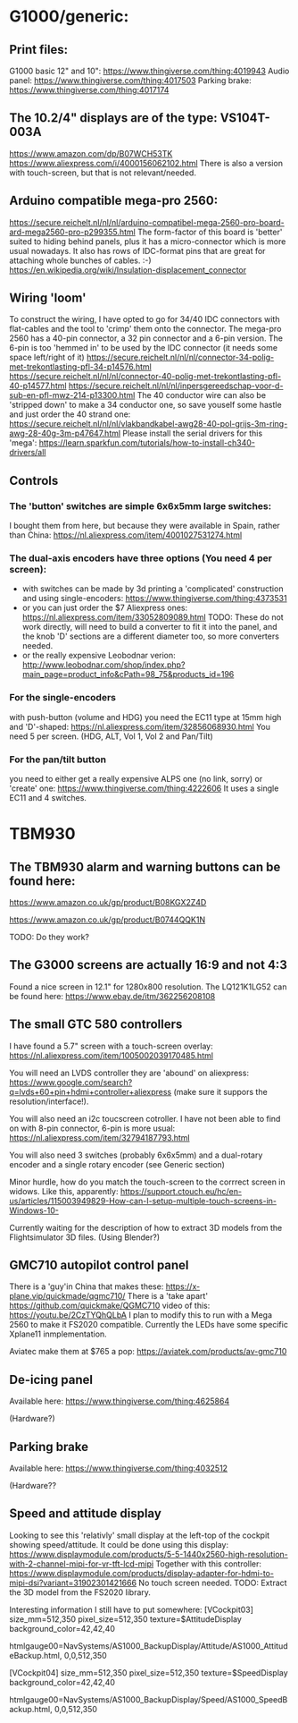 # G1000/generic:

## Print files:
  G1000 basic 12" and 10": https://www.thingiverse.com/thing:4019943
  Audio panel: https://www.thingiverse.com/thing:4017503
  Parking brake: https://www.thingiverse.com/thing:4017174

## The 10.2/4" displays are of the type: VS104T-003A 
  https://www.amazon.com/dp/B07WCH53TK
  https://www.aliexpress.com/i/4000156062102.html
  There is also a version with touch-screen, but that is not relevant/needed.
  
## Arduino compatible mega-pro 2560:
  https://secure.reichelt.nl/nl/nl/arduino-compatibel-mega-2560-pro-board-ard-mega2560-pro-p299355.html
  The form-factor of this board is 'better' suited to hiding behind panels, plus it has a micro-connector which is more usual nowadays.
  It also has rows of IDC-format pins that are great for attaching whole bunches of cables. :-) https://en.wikipedia.org/wiki/Insulation-displacement_connector
  
## Wiring 'loom'
  To construct the wiring, I have opted to go for 34/40 IDC connectors with flat-cables and the tool to 'crimp' them onto the connector.
  The mega-pro 2560 has a 40-pin connector, a 32 pin connector and a 6-pin version. The 6-pin is too 'hemmed in' to be used by the IDC connector (it needs some space left/right of it)
  https://secure.reichelt.nl/nl/nl/connector-34-polig-met-trekontlasting-pfl-34-p14576.html
  https://secure.reichelt.nl/nl/nl/connector-40-polig-met-trekontlasting-pfl-40-p14577.html
  https://secure.reichelt.nl/nl/nl/inpersgereedschap-voor-d-sub-en-pfl-mwz-214-p13300.html
  The 40 conductor wire can also be 'stripped down' to make a 34 conductor one, so save youself some hastle and just order the 40 strand one:
  https://secure.reichelt.nl/nl/nl/vlakbandkabel-awg28-40-pol-grijs-3m-ring-awg-28-40g-3m-p47647.html
  Please install the serial drivers for this 'mega': https://learn.sparkfun.com/tutorials/how-to-install-ch340-drivers/all
  
## Controls
  ### The 'button' switches are simple 6x6x5mm large switches:
  I bought them from here, but because they were available in Spain, rather than China: https://nl.aliexpress.com/item/4001027531274.html
  ### The dual-axis encoders have three options (You need 4 per screen):
  - with switches can be made by 3d printing a 'complicated' construction and using single-encoders: https://www.thingiverse.com/thing:4373531
  - or you can just order the $7 Aliexpress ones: https://nl.aliexpress.com/item/33052809089.html  TODO: These do not work directly, will need to build a converter to fit it into the panel, and the knob 'D' sections are a different diameter too, so more converters needed.
  - or the really expensive Leobodnar verion: http://www.leobodnar.com/shop/index.php?main_page=product_info&cPath=98_75&products_id=196
  ### For the single-encoders 
  with push-button (volume and HDG) you need the EC11 type at 15mm high and 'D'-shaped: https://nl.aliexpress.com/item/32856068930.html
  You need 5 per screen. (HDG, ALT, Vol 1, Vol 2 and Pan/Tilt)
  ### For the pan/tilt button 
  you need to either get a really expensive ALPS one (no link, sorry) or 'create' one: https://www.thingiverse.com/thing:4222606 It uses a single EC11 and 4 switches. 
  
  
# TBM930
## The TBM930 alarm and warning buttons can be found here:
  https://www.amazon.co.uk/gp/product/B08KGX2Z4D
  
  https://www.amazon.co.uk/gp/product/B0744QQK1N
  
  TODO: Do they work?
  
## The G3000 screens are actually 16:9 and not 4:3
  Found a nice screen in 12.1" for 1280x800 resolution. The LQ121K1LG52 can be found here: https://www.ebay.de/itm/362256208108
  
## The small GTC 580 controllers 
  I have found a 5.7" screen with a touch-screen overlay: https://nl.aliexpress.com/item/1005002039170485.html
  
  You will need an LVDS controller they are 'abound' on aliexpress: https://www.google.com/search?q=lvds+60+pin+hdmi+controller+aliexpress (make sure it suppors the resolution/interface!).
  
  You will also need an i2c toucscreen cotroller. I have not been able to find on with 8-pin connector, 6-pin is more usual: https://nl.aliexpress.com/item/32794187793.html
  
  You will also need 3 switches (probably 6x6x5mm) and a dual-rotary encoder and a single rotary encoder (see Generic section)
  
  Minor hurdle, how do you match the touch-screen to the corrrect screen in widows. Like this, apparently: https://support.ctouch.eu/hc/en-us/articles/115003949829-How-can-I-setup-multiple-touch-screens-in-Windows-10-
  
  Currently waiting for the description of how to extract 3D models from the Flightsimulator 3D files. (Using Blender?)
  
## GMC710 autopilot control panel
  There is a 'guy'in China that makes these: https://x-plane.vip/quickmade/qgmc710/  There is a 'take apart' https://github.com/quickmake/QGMC710 video of this: https://youtu.be/2CzTYQhQLbA  I plan to modify this to run with a Mega 2560 to make it FS2020 compatible. Currently the LEDs have some specific Xplane11 inmplementation.
  
  Aviatec make them at $765 a pop: https://aviatek.com/products/av-gmc710
  

## De-icing panel 
  Available here: https://www.thingiverse.com/thing:4625864
  
  (Hardware?)
  
  
## Parking brake
  Available here: https://www.thingiverse.com/thing:4032512
  
  (Hardware??
  
## Speed and attitude display
  Looking to see this 'relativly' small display at the left-top of the cockpit showing speed/attitude.
  It could be done using this display: https://www.displaymodule.com/products/5-5-1440x2560-high-resolution-with-2-channel-mipi-for-vr-tft-lcd-mipi
  Together with this controller: https://www.displaymodule.com/products/display-adapter-for-hdmi-to-mipi-dsi?variant=31902301421666
  No touch screen needed.
  TODO: Extract the 3D model from the FS2020 library.
  
  
  
  
  
  
Interesting information I still have to put somewhere:
[VCockpit03]
size_mm=512,350
pixel_size=512,350
texture=$AttitudeDisplay
background_color=42,42,40

htmlgauge00=NavSystems/AS1000_BackupDisplay/Attitude/AS1000_AttitudeBackup.html, 0,0,512,350

[VCockpit04]
size_mm=512,350
pixel_size=512,350
texture=$SpeedDisplay
background_color=42,42,40

htmlgauge00=NavSystems/AS1000_BackupDisplay/Speed/AS1000_SpeedBackup.html, 0,0,512,350
